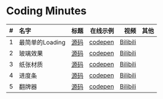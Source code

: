 # Coding Minutes

|#|名字|标题|在线示例|视频|其他|
|:---|:---|---:|---:|---:|---:|
|1|最简单的Loading|[源码](./code/#1-simple-loading.html)|[codepen](https://codepen.io/114000/pen/ExjNwee)|[Bilibili](https://www.bilibili.com/video/av90015704)|
|2|玻璃效果|[源码](./code/#2-glass.html)|[codepen](https://codepen.io/114000/pen/ZEGBWXa)|[Bilibili](https://www.bilibili.com/video/av90751628)|
|3|纸张材质|[源码](./code/#3-paper-material.html)|[codepen](https://codepen.io/114000/pen/MWwbGJW)|[Bilibili](https://www.bilibili.com/video/av90992102)|
|4|进度条|[源码](./code/#4-progress-bar.html)|[codepen](https://codepen.io/114000/pen/mdJWboZ)|[Bilibili](https://www.bilibili.com/video/av92681237)|
|5|翻牌器|[源码](./code/#5-double-dealer.html)|[codepen](https://codepen.io/114000/pen/KKpmydM)|[Bilibili](https://www.bilibili.com/video/av92789051)|
